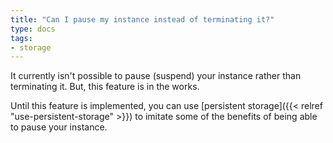 ```yaml
---
title: "Can I pause my instance instead of terminating it?"
type: docs
tags:
- storage
---
```


It currently isn't possible to pause (suspend) your instance rather than
terminating it. But, this feature is in the works.

Until this feature is implemented, you can use
[persistent storage]({{< relref "use-persistent-storage" >}}) to imitate some of
the benefits of being able to pause your instance.
